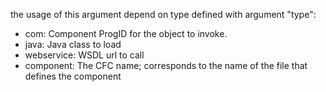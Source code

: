 the usage of this argument depend on type defined with argument "type":

- com: Component ProgID for the object to invoke.
- java: Java class to load
- webservice: WSDL url to call
- component: The CFC name; corresponds to the name of the file that defines the component